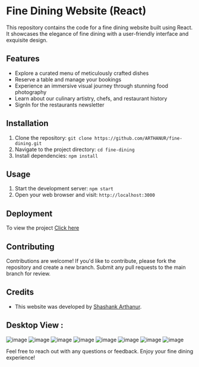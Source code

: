 # Fine Dining Website (React)

This repository contains the code for a fine dining website built using React. It showcases the elegance of fine dining with a user-friendly interface and exquisite design. 

## Features
- Explore a curated menu of meticulously crafted dishes
- Reserve a table and manage your bookings
- Experience an immersive visual journey through stunning food photography
- Learn about our culinary artistry, chefs, and restaurant history
- SignIn for the restaurants newsletter

## Installation
1. Clone the repository: `git clone https://github.com/ARTHANUR/fine-dining.git`
2. Navigate to the project directory: `cd fine-dining`
3. Install dependencies: `npm install`

## Usage
1. Start the development server: `npm start`
2. Open your web browser and visit: `http://localhost:3000`

## Deployment
To view the project [Click here]( https://fine-dining.onrender.com)


## Contributing
Contributions are welcome! If you'd like to contribute, please fork the repository and create a new branch. Submit any pull requests to the main branch for review.


## Credits
- This website was developed by [Shashank Arthanur](https://github.com/ARTHANUR).

## Desktop View :

![image](https://res.cloudinary.com/dboa7dqkl/image/upload/v1683702942/Fine-dining/Screenshot_2023-05-10_124458_nchbcx.png )
![image](https://res.cloudinary.com/dboa7dqkl/image/upload/v1683702937/Fine-dining/Screenshot_2023-05-10_124527_nmyrjn.png )
![image]( https://res.cloudinary.com/dboa7dqkl/image/upload/v1683702588/Fine-dining/Screenshot_2023-05-10_123643_ga30fr.png)
![image]( https://res.cloudinary.com/dboa7dqkl/image/upload/v1683702586/Fine-dining/Screenshot_2023-05-10_123703_ianqqu.png)
![image]( https://res.cloudinary.com/dboa7dqkl/image/upload/v1683702598/Fine-dining/Screenshot_2023-05-10_123722_k3yl1j.png)
![image](https://res.cloudinary.com/dboa7dqkl/image/upload/v1683702593/Fine-dining/Screenshot_2023-05-10_123746_gypogh.png )
![image](https://res.cloudinary.com/dboa7dqkl/image/upload/v1683702596/Fine-dining/Screenshot_2023-05-10_123807_vd3hd2.png )
![image]( https://res.cloudinary.com/dboa7dqkl/image/upload/v1683702581/Fine-dining/Screenshot_2023-05-10_123827_ywyvao.png)

Feel free to reach out with any questions or feedback. Enjoy your fine dining experience!







